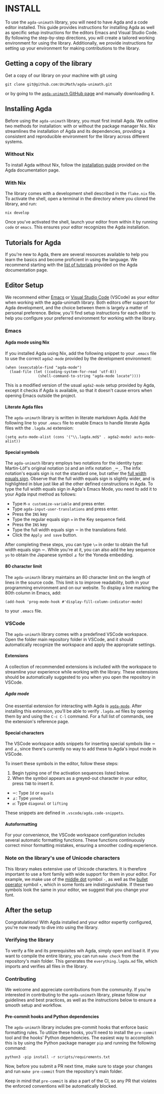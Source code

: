 # INSTALL

To use the `agda-unimath` library, you will need to have Agda and a code editor
installed. This guide provides instructions for installing Agda as well as
specific setup instructions for the editors Emacs and Visual Studio Code. By
following the step-by-step directions, you will create a tailored working
environment for using the library. Additionally, we provide instructions for
setting up your environment for making contributions to the library.

## Getting a copy of the library

Get a copy of our library on your machine with git using

```shell
git clone git@github.com:UniMath/agda-unimath.git
```

or by going to the
[`agda-unimath` GitHub page](https://github.com/UniMath/agda-unimath) and
manually downloading it.

## Installing Agda

Before using the `agda-unimath` library, you must first install Agda. We outline
two methods for installation: with or without the package manager Nix. Nix
streamlines the installation of Agda and its dependencies, providing a
consistent and reproducible environment for the library across different
systems.

### Without Nix

To install Agda without Nix, follow the
[installation guide](https://agda.readthedocs.io/en/latest/getting-started/installation.html)
provided on the Agda documentation page.

### With Nix

The library comes with a development shell described in the `flake.nix` file. To
activate the shell, open a terminal in the directory where you cloned the
library, and run:

```shell
nix develop
```

Once you've activated the shell, launch your editor from within it by running
`code` or `emacs`. This ensures your editor recognizes the Agda installation.

## Tutorials for Agda

If you're new to Agda, there are several resources available to help you learn
the basics and become proficient in using the language. We recommend starting
with the
[list of tutorials](https://agda.readthedocs.io/en/latest/getting-started/tutorial-list.html)
provided on the Agda documentation page.

## Editor Setup

We recommend either [Emacs](https://www.gnu.org/software/emacs/) or
[Visual Studio Code](https://code.visualstudio.com/) (VSCode) as your editor
when working with the agda-unimath library. Both editors offer support for Agda
development, and the choice between them is largely a matter of personal
preference. Below, you'll find setup instructions for each editor to help you
configure your preferred environment for working with the library.

### Emacs

#### Agda mode using Nix

If you installed Agda using Nix, add the following snippet to your `.emacs` file
to use the correct `agda2-mode` provided by the development environment:

```elisp
(when (executable-find "agda-mode")
  (load-file (let ((coding-system-for-read 'utf-8))
               (shell-command-to-string "agda-mode locate"))))
```

This is a modified version of the usual `agda2-mode` setup provided by Agda,
except it checks if Agda is available, so that it doesn't cause errors when
opening Emacs outside the project.

#### Literate Agda files

The `agda-unimath` library is written in literate markdown Agda. Add the
following line to your `.emacs` file to enable Emacs to handle literate Agda
files with the `.lagda.md` extension:

```elisp
(setq auto-mode-alist (cons '("\\.lagda.md$" . agda2-mode) auto-mode-alist))
```

#### Special symbols

The `agda-unimath` library employs two notations for the identity type:
Martin-Löf's original notation `Id` and an infix notation `_＝_`. The infix
notation's equals sign is not the standard one, but rather the
[full width equals sign](https://www.fileformat.info/info/unicode/char/ff1d/index.htm).
Observe that the full width equals sign is slightly wider, and is highlighted in
blue just like all the other defined constructions in Agda. To type the full
width equals sign in Agda's Emacs Mode, you need to add it to your Agda input
method as follows:

- Type `M-x customize-variable` and press enter.
- Type `agda-input-user-translations` and press enter.
- Press the `INS` key
- Type the regular equals sign `=` in the Key sequence field.
- Press the `INS` key
- Type the full width equals sign `＝` in the translations field.
- Click the `Apply and save` button.

After completing these steps, you can type `\=` in order to obtain the full
width equals sign `＝`. While you're at it, you can also add the key sequence
`yo` to obtain the Japanese symbol `ょ` for the Yoneda embedding.

#### 80 character limit

The `agda-unimath` library maintains an 80 character limit on the length of
lines in the source code. This limit is to improve readability, both in your
programming environment and on our website. To display a line marking the 80th
column in Emacs, add:

```elisp
(add-hook 'prog-mode-hook #'display-fill-column-indicator-mode)
```

to your `.emacs` file.

### VSCode

The `agda-unimath` library comes with a predefined VSCode workspace. Open the
folder main repository folder in VSCode, and it should automatically recognize
the workspace and apply the appropriate settings.

#### Extensions

A collection of recommended extensions is included with the workspace to
streamline your experience while working with the library. These extensions
should be automatically suggested to you when you open the repository in VSCode.

##### Agda mode

One essential extension for interacting with Agda is
[`agda-mode`](https://marketplace.visualstudio.com/items?itemName=banacorn.agda-mode).
After installing this extension, you'll be able to verify `.lagda.md` files by
opening them by and using the `C-c C-l` command. For a full list of commands,
see the extension's reference page.

#### Special characters

The VSCode workspace adds snippets for inserting special symbols like `＝` and
`ょ`, since there's currently no way to add these to Agda's input mode in
VSCode.

To insert these symbols in the editor, follow these steps:

1. Begin typing one of the activation sequences listed below.
2. When the symbol appears as a greyed-out character in your editor, press `TAB`
   to insert it.

- `＝`: Type `Id` or `equals`
- `ょ`: Type `yoneda`
- `⧄`: Type `diagonal` or `lifting`

These snippets are defined in `.vscode/agda.code-snippets`.

#### Autoformatting

For your convenience, the VSCode workspace configuration includes several
automatic formatting functions. These functions continuously correct minor
formatting mistakes, ensuring a smoother coding experience.

### Note on the library's use of Unicode characters

This library makes extensive use of Unicode characters. It is therefore
important to use a font family with wide support for them in your editor. For
example, we make use of the
[middle dot](https://www.compart.com/en/unicode/U+00B7) symbol `·`, as well as
the [bullet operator](https://www.compart.com/en/unicode/U+2219) symbol `∙`,
which in some fonts are indistinguishable. If these two symbols look the same in
your editor, we suggest that you change your font.

## After the setup

Congratulations! With Agda installed and your editor expertly configured, you're
now ready to dive into using the library.

### Verifying the library

To verify a file and its prerequisites wih Agda, simply open and load it. If you
want to compile the entire library, you can run `make check` from the
repository's main folder. This generates the `everything.lagda.md` file, which
imports and verifies all files in the library.

### Contributing

We welcome and appreciate contributions from the community. If you're interested
in contributing to the `agda-unimath` library, please follow our guidelines and
best practices, as well as the instructions below to ensure a smooth setup and
workflow.

#### Pre-commit hooks and Python dependencies

The `agda-unimath` library includes pre-commit hooks that enforce basic
formatting rules. To utilize these hooks, you'll need to install the
`pre-commit` tool and the hooks' Python dependencies. The easiest way to
accomplish this is by using the Python package manager `pip` and running the
following command:

```shell
python3 -pip install -r scripts/requirements.txt
```

Now, before you submit a PR next time, make sure to stage your changes and run
`make pre-commit` from the repository's main folder.

Keep in mind that `pre-commit` is also a part of the CI, so any PR that violates
the enforced conventions will be automatically blocked.
